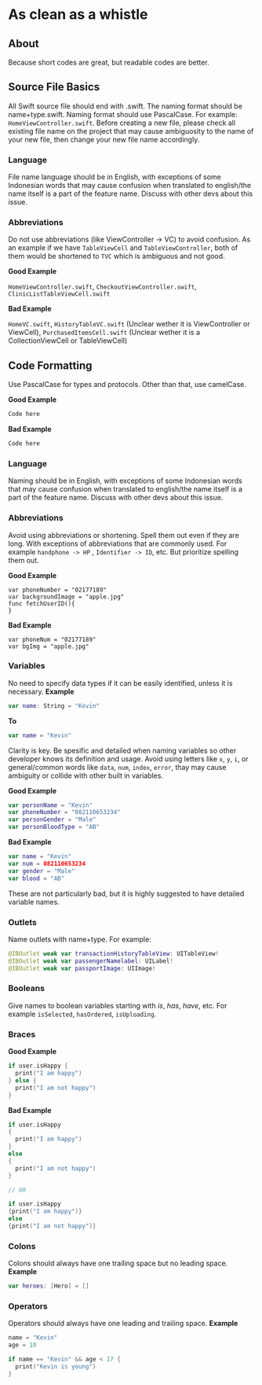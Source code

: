 # As clean as a whistle

## About
Because short codes are great, but readable codes are better.


## Source File Basics
All Swift source file should end with .swift. The naming format should be name+type.swift. Naming format should use PascalCase. For example: `HomeViewController.swift`. Before creating a new file, please check all existing file name on the project that may cause ambiguosity to the name of your new file, then change your new file name accordingly.

### Language
File name language should be in English, with exceptions of some Indonesian words that may cause confusion when translated to english/the name itself is a part of the feature name. Discuss with other devs about this issue.

### Abbreviations
Do not use abbreviations (like ViewController -> VC) to avoid confusion. As an example if we have `TableViewCell` and `TableViewController`, both of them would be shortened to `TVC` which is ambiguous and not good.

**Good Example**

`HomeViewController.swift`, `CheckoutViewController.swift`, `ClinicListTableViewCell.swift`

**Bad Example**

`HomeVC.swift`, `HistoryTableVC.swift` (Unclear wether it is ViewController or ViewCell), `PurchasedItemsCell.swift` (Unclear wether it is a CollectionViewCell or TableViewCell)


## Code Formatting
Use PascalCase for types and protocols. Other than that, use camelCase.

**Good Example**
``` swift
Code here
```

**Bad Example**
``` swift
Code here
```

### Language
Naming should be in English, with exceptions of some Indonesian words that may cause confusion when translated to english/the name itself is a part of the feature name. Discuss with other devs about this issue.

### Abbreviations
Avoid using abbreviations or shortening. Spell them out even if they are long. With exceptions of abbreviations that are commonly used. For example `handphone -> HP` , `Identifier -> ID`, etc. But prioritize spelling them out.

**Good Example**
```
var phoneNumber = "02177189"
var backgroundImage = "apple.jpg"
func fetchUserID(){
}
```

**Bad Example**
```
var phoneNum = "02177189"
var bgImg = "apple.jpg"
```

### Variables
No need to specify data types if it can be easily identified, unless it is necessary.
**Example**
``` swift
var name: String = "Kevin"
```
**To**
``` swift
var name = "Kevin"
```

Clarity is key. Be spesific and detailed when naming variables so other developer knows its definition and usage. Avoid using letters like `x`, `y`, `i`, or general/common words like `data`, `num`, `index`, `error`, thay may cause ambiguity or collide with other built in variables.

**Good Example** 
``` Swift
var personName = "Kevin"
var phoneNumber = "082110653234"
var personGender = "Male"
var personBloodType = "AB"
```

**Bad Example**
``` Swift
var name = "Kevin"
var num = 082110653234
var gender = "Male"
var blood = "AB"
```
These are not particularly bad, but it is highly suggested to have detailed variable names.

### Outlets
Name outlets with name+type. For example:
``` swift
@IBOutlet weak var transactionHistoryTableView: UITableView!
@IBOutlet weak var passengerNamelabel: UILabel!
@IBOutlet weak var passportImage: UIImage!
```

### Booleans
Give names to boolean variables starting with _is_, _has_, _have_, etc. For example `isSelected`, `hasOrdered`, `isUploading`.

### Braces

**Good Example**
``` swift
if user.isHappy {
  print("I am happy")
} else {
  print("I am not happy")
}
```

**Bad Example**
``` swift
if user.isHappy 
{
  print("I am happy")
} 
else 
{
  print("I am not happy")
}

// OR

if user.isHappy
{print("I am happy")} 
else
{print("I am not happy")}
```

### Colons
Colons should always have one trailing space but no leading space.
**Example**
``` swift
var heroes: [Hero] = []
```

### Operators
Operators should always have one leading and trailing space.
**Example**
``` swift
name = "Kevin"
age = 10

if name == "Kevin" && age < 17 {
  print("Kevin is young")
}
```




















